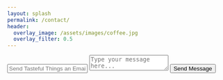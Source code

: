 ```yaml
---
layout: splash
permalink: /contact/
header:
  overlay_image: /assets/images/coffee.jpg
  overlay_filter: 0.5
---
```


<form action="https://getsimpleform.com/messages?form_api_token=3114a5482a2543447a976d41d67ff154" method="post">
    <input type='text' name='name' placeholder='Send Tasteful Things an Email' />
    <textarea name='message' placeholder='Type your message here...'></textarea>
    <input type='submit' value='Send Message' />
</form>
